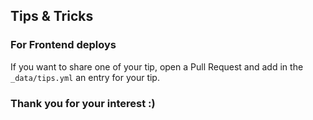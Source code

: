 ## Tips & Tricks 
### For Frontend deploys

If you want to share one of your tip, open a Pull Request and add in the ```_data/tips.yml``` an entry for your tip.


### Thank you for your interest :)
